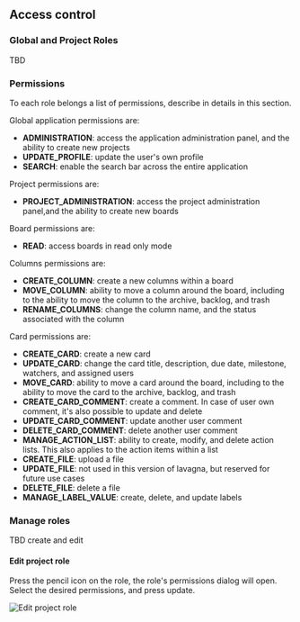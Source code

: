 ## Access control

### Global and Project Roles

TBD

### Permissions

To each role belongs a list of permissions, describe in details in this section.

Global application permissions are:

* **ADMINISTRATION**: access the application administration panel, and the ability to create new projects
* **UPDATE_PROFILE**: update the user's own profile
* **SEARCH**: enable the search bar across the entire application

Project permissions are:

* **PROJECT_ADMINISTRATION**: access the project administration panel,and the ability to create new boards

Board permissions are:

* **READ**: access boards in read only mode

Columns permissions are:

* **CREATE_COLUMN**: create a new columns within a board
* **MOVE_COLUMN**: ability to move a column around the board, including to the ability to move the column to the archive, backlog, and trash
* **RENAME_COLUMNS**: change the column name, and the status associated with the column

Card permissions are:

* **CREATE_CARD**: create a new card
* **UPDATE_CARD**: change the card title, description, due date, milestone, watchers, and assigned users
* **MOVE_CARD**: ability to move a card around the board, including to the ability to move the card to the archive, backlog, and trash
* **CREATE_CARD_COMMENT**: create a comment. In case of user own comment, it's also possible to update and delete
* **UPDATE_CARD_COMMENT**: update another user comment
* **DELETE_CARD_COMMENT**: delete another user comment
* **MANAGE_ACTION_LIST**: ability to create, modify, and delete action lists. This also applies to the action items within a list
* **CREATE_FILE**: upload a file
* **UPDATE_FILE**: not used in this version of lavagna, but reserved for future use cases
* **DELETE_FILE**: delete a file
* **MANAGE_LABEL_VALUE**: create, delete, and update labels

### Manage roles

TBD create and edit

#### Edit project role

Press the pencil icon on the role, the role's permissions dialog will open. Select the desired permissions, and press update.

<img class="pure-img" src="{{relativeRootPath}}/images/en/manage-project-edit-role.png" alt="Edit project role">
